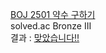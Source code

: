 [BOJ 2501 약수 구하기](https://www.acmicpc.net/problem/2501)  
solved.ac Bronze III  
결과 : [맞았습니다!!](http://boj.kr/cd4a5b07820b45d6b3b4d39dc8bd6ac6)
